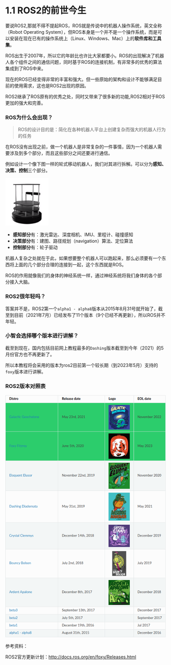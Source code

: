 # 1.1 ROS2的前世今生

要说ROS2,那就不得不提起ROS，ROS就是传说中的机器人操作系统，英文全称（Robot Operating System），但ROS本身是一个并不是一个操作系统，而是可以安装在现在已有的操作系统上（Linux、Windows、Mac）上的**软件库和工具集**。



ROS出生于2007年，所以它的年龄比也许比大家都要小。ROS的出现解决了机器人各个组件之间的通信问题，同时基于ROS的连接机制，有非常多的优秀的算法集成到了ROS中来。

现在的ROS已经变得非常的丰富和强大。但一些原始的架构和设计不能够满足目前的使用需求，这也是ROS2出现的原因。

ROS2继承了ROS原有的优秀之处，同时又带来了很多新的功能,ROS2相对于ROS更加的强大和完善。



### ROS为什么会出现？

> ROS的设计目的是：简化在各种机器人平台上创建复杂而强大的机器人行为的任务



在ROS没有出现之前，做一个机器人是非常复杂的一件事情，因为一个机器人需要涉及到多个部分，而且这些部分之间还要进行通信。

例如设计一个像下图一样的轮式移动机器人，我们对其进行拆解。可以分为**感知、决策、控制**三个部分。

![image-20210717150453689](1.1ROS2的前世今生/imgs/image-20210717150453689.png)



- **感知部分**有：激光雷达、深度相机、IMU、里程计、碰撞感知
- **决策部分**有：建图、路径规划（navigation）算法、定位算法
- **控制部分**有：轮子驱动



机器人复杂之处就在于此，如果想要整个机器人可以跑起来，那么必须要有一个东西将上面的几个部分合理的连接到一起，这个东西就是ROS。

ROS的作用就像我们的身体的神经系统一样，通过神经系统将我们身体的各个部分接入大脑。







### ROS2很年轻吗？

答案并不是，ROS2第一个`alpha1 - alpha8`版本从2015年8月31号就开始了，截至到目前（2021年7月）已经发布了11个版本（9个已经不再更新），所以ROS并不年轻。





### 小智会选择哪个版本进行讲解？

截至到现在，国内包括目前网上教程最多的`Dashing`版本截至到今年（2021）的5月份官方也不再更新了。

所以本教程将会采用的版本为ros2目前第一个较长期（到2023年5月）支持的`foxy`版本进行讲解。


### ROS2版本对照表

![image-20210717140505596](../imgs/image-20210717140505596.png)







参考资料：

ROS2官方更新计划：http://docs.ros.org/en/foxy/Releases.html
